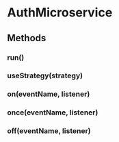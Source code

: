 # AuthMicroservice

## Methods

### run()

### useStrategy(strategy)

### on(eventName, listener)

### once(eventName, listener)

### off(eventName, listener)